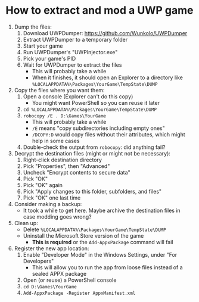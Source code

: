 # How to extract and mod a UWP game

1. Dump the files:
   1. Download UWPDumper: <https://github.com/Wunkolo/UWPDumper>
   2. Extract UWPDumper to a temporary folder
   3. Start your game
   4. Run UWPDumper's "UWPInjector.exe"
   5. Pick your game's PID
   6. Wait for UWPDumper to extract the files
      * This will probably take a while
      * When it finishes, it should open an Explorer to a directory like `%LOCALAPPDATA%\Packages\YourGame\TempState\DUMP`
2. Copy the files where you want them:
   1. Open a console (Explorer can't do this copy)
      * You might want PowerShell so you can reuse it later
   2. `cd %LOCALAPPDATA%\Packages\YourGame\TempState\DUMP`
   3. `robocopy /E . D:\Games\YourGame`
      * This will probably take a while
      * `/E` means "copy subdirectories including empty ones"
      * `/DCOPY:D` would copy files without their attributes, which might help in some cases
   4. Double-check the output from `robocopy`: did anything fail?
3. Decrypt the destination files (might or might not be necessary):
   1. Right-click destination directory
   2. Pick "Properties", then "Advanced"
   3. Uncheck "Encrypt contents to secure data"
   4. Pick "OK"
   5. Pick "OK" again
   6. Pick "Apply changes to this folder, subfolders, and files"
   7. Pick "OK" one last time
4. Consider making a backup:
   * It took a while to get here. Maybe archive the destination files in case modding goes wrong?
5. Clean up:
   * Delete `%LOCALAPPDATA%\Packages\YourGame\TempState\DUMP`
   * Uninstall the Microsoft Store version of the game
     * **This is required** or the `Add-AppxPackage` command will fail
6. Register the new app location:
   1. Enable "Developer Mode" in the Windows Settings, under "For Developers"
      * This will allow you to run the app from loose files instead of a sealed APPX package
   2. Open (or reuse) a PowerShell console
   3. `cd D:\Games\YourGame`
   4. `Add-AppxPackage -Register AppxManifest.xml`
